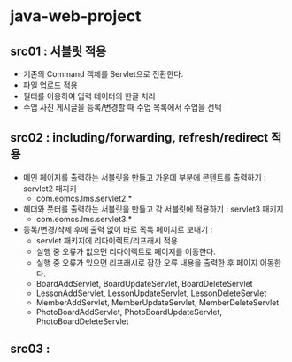 # java-web-project

## src01 : 서블릿 적용 
- 기존의 Command 객체를 Servlet으로 전환한다.
- 파일 업로드 적용
- 필터를 이용하여 입력 데이터의 한글 처리
- 수업 사진 게시글을 등록/변경할 때 수업 목록에서 수업을 선택

## src02 : including/forwarding, refresh/redirect 적용
- 메인 페이지를 출력하는 서블릿을 만들고 가운데 부분에 콘텐트를 출력하기 : servlet2 패지키
  - com.eomcs.lms.servlet2.*
- 헤더와 풋터를 출력하는 서블릿을 만들고 각 서블릿에 적용하기 : servlet3 패키지
  - com.eomcs.lms.servlet3.*
- 등록/변경/삭제 후에 출력 없이 바로 목록 페이지로 보내기 :
  - servlet 패키지에 리다이렉트/리프래시 적용
  - 실행 중 오류가 없으면 리다이렉트로 페이지를 이동한다.
  - 실행 중 오류가 있으면 리프래시로 잠깐 오류 내용을 출력한 후 페이지 이동한다.
  - BoardAddServlet, BoardUpdateServlet, BoardDeleteServlet
  - LessonAddServlet, LessonUpdateServlet, LessonDeleteServlet
  - MemberAddServlet, MemberUpdateServlet, MemberDeleteServlet
  - PhotoBoardAddServlet, PhotoBoardUpdateServlet, PhotoBoardDeleteServlet

## src03 : 
